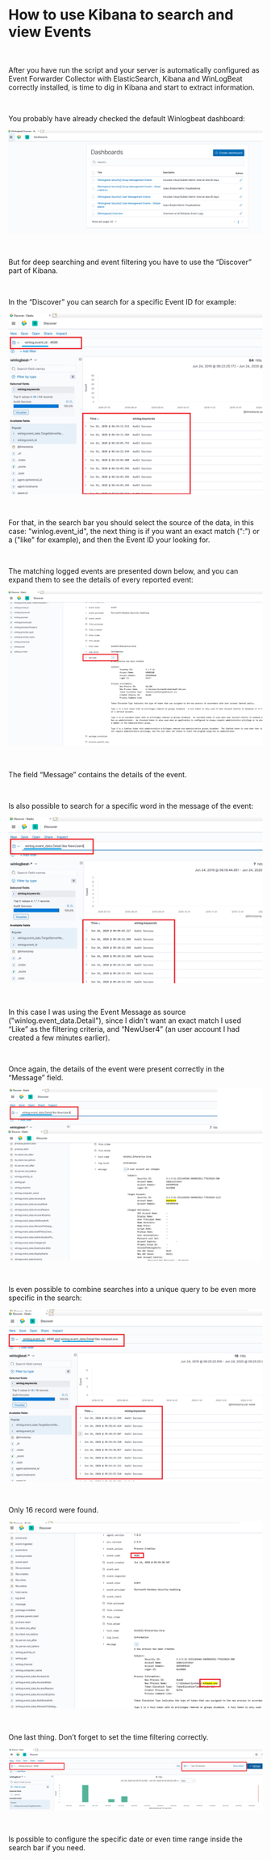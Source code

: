 # How to use Kibana to search and view Events

<br/>

After you have run the script and your server is automatically configured as Event Forwarder Collector with ElasticSearch, Kibana and WinLogBeat correctly installed, is time to dig in Kibana and start to extract information.  

<br/>

You probably have already checked the default Winlogbeat dashboard:   

![alt text](https://github.com/ClaudioMerola/HFServerEventsV2/raw/master/Docs/img/winlogdashboard.png)

<br/>

But for deep searching and event filtering you have to use the “Discover” part of Kibana.   

<br/>

In the “Discover” you can search for a specific Event ID for example:

![alt text](https://github.com/ClaudioMerola/HFServerEventsV2/raw/master/Docs/img/SearchEventID.png)

<br/>

For that, in the search bar you should select the source of the data, in this case: "winlog.event_id", the next thing is if you want an exact match (":") or a ("like" for example), and then the Event ID your looking for.

<br/>

The matching logged events are presented down below, and you can expand them to see the details of every reported event:

![alt text](https://github.com/ClaudioMerola/HFServerEventsV2/raw/master/Docs/img/SearchEventID2.png)

<br/>

The field “Message” contains the details of the event.

<br/>

Is also possible to search for a specific word in the message of the event:

![alt text](https://github.com/ClaudioMerola/HFServerEventsV2/raw/master/Docs/img/Search1.png)

<br/>

In this case I was using the Event Message as source ("winlog.event_data.Detail"), since I didn't want an exact match I used “Like” as the filtering criteria, and “NewUser4” (an user account I had created a few minutes earlier).

<br/>

Once again, the details of the event were present correctly in the “Message” field.

![alt text](https://github.com/ClaudioMerola/HFServerEventsV2/raw/master/Docs/img/Search2.png)

<br/>

Is even possible to combine searches into a unique query to be even more specific in the search:

![alt text](https://github.com/ClaudioMerola/HFServerEventsV2/raw/master/Docs/img/SearchEventIDAND.png)

<br/>

Only 16 record were found.

![alt text](https://github.com/ClaudioMerola/HFServerEventsV2/raw/master/Docs/img/SearchEventIDANDResult.png)

<br/>

One last thing. Don’t forget to set the time filtering correctly.

![alt text](https://github.com/ClaudioMerola/HFServerEventsV2/raw/master/Docs/img/SearchDate.png)

<br/>

Is possible to configure the specific date or even time range inside the search bar if you need.

<br/>
